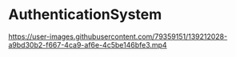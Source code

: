 # AuthenticationSystem

https://user-images.githubusercontent.com/79359151/139212028-a9bd30b2-f667-4ca9-af6e-4c5be146bfe3.mp4
